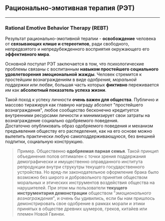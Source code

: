 ## Рационально-эмотивная терапия (РЭТ)
---
### Rational Emotive Behavior Therapy (REBT)

Результат рационально-эмотивной терапии - **освобождение** человека от **связывающих клише и стереотипов**, ради свободного, непредвзятого и непредубежденного восприятия окружающего его **эффективного мира**. 

Основной постулат РЭТ заключается в том, что психологические проблемы связаны с воспитанным **навыком простейшего социального удовлетворения эмоциональной жажды**. Человек стремится к простейшим вознаграждениям в виде _одобрения, моральной поддержки или любви_, большая часть которых **фиктивно** переживается им как **абсолютный показатель успеха жизни**.

Такой поход к успеху личности **очень важен для общества**. Публично и массово тиражируя как главную награду абсолют "простейшего вознаграждения", любое сообщество бесконечно кредитуется внутренними ресурсами личности и минимизирует свои затраты на вознаграждение социально одобряемого поведения.  
Достаточно опубликовать образ одобряемого поведения и механизм предъявления обществу его распеделения, как на его основе можно вылепить практически любую самоподдерживающуюся, без внешней подпитки, социальную конструкцию.

> Пример. Общественно **одобряемая парная семья**. Такой принцип объединения полов оптимален с точки зрения поддержания демографически и имущественно оправданного института репродукции внутри струкутры текущего государственного устройства. Но вряд-ли законодательное оформление брака было возможно без широго и добровольного принятия обществом моральных и этических инструментов воздействия общества на нарушителей. При этом мы пользователи **текущего инструментария демонстрации** обществом "_эмоционального вознаграждения_", и очень бы удивились, если бы нам пришлось демонстрировать свое одобрение в рамках морали и этики принятых в обществе древних шумеров, греков, китайев или племен Новой Гвинеи. 

